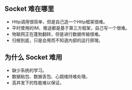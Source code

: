 ## Socket 难在哪里

- Http调用很简单，但是自己造一个Http框架很难。
- 平时使用的IM、推送都是基于第三方框架，自己写一个很难。
- 物联网正在蓬勃翻转，但是进行数据传输很难。
- 归根到底，只是会用而不知道内部的运行原理。

## 为什么 Socket 难用

- 缺少系统的学习。
- 数据粘包、数据丢包、心跳维持难处理。
- 高并发下的性能难以保证。